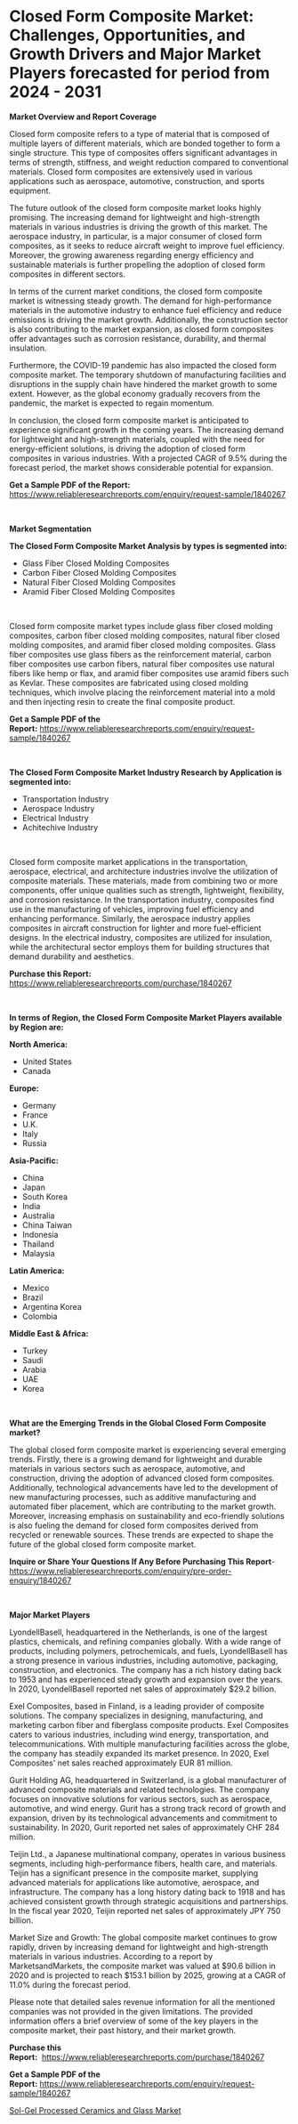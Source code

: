<p><h1>Closed Form Composite Market: Challenges, Opportunities, and Growth Drivers and Major Market Players forecasted for period from 2024 - 2031</h1></p><p><strong>Market Overview and Report Coverage</strong></p>
<p><p>Closed form composite refers to a type of material that is composed of multiple layers of different materials, which are bonded together to form a single structure. This type of composites offers significant advantages in terms of strength, stiffness, and weight reduction compared to conventional materials. Closed form composites are extensively used in various applications such as aerospace, automotive, construction, and sports equipment.</p><p>The future outlook of the closed form composite market looks highly promising. The increasing demand for lightweight and high-strength materials in various industries is driving the growth of this market. The aerospace industry, in particular, is a major consumer of closed form composites, as it seeks to reduce aircraft weight to improve fuel efficiency. Moreover, the growing awareness regarding energy efficiency and sustainable materials is further propelling the adoption of closed form composites in different sectors.</p><p>In terms of the current market conditions, the closed form composite market is witnessing steady growth. The demand for high-performance materials in the automotive industry to enhance fuel efficiency and reduce emissions is driving the market growth. Additionally, the construction sector is also contributing to the market expansion, as closed form composites offer advantages such as corrosion resistance, durability, and thermal insulation.</p><p>Furthermore, the COVID-19 pandemic has also impacted the closed form composite market. The temporary shutdown of manufacturing facilities and disruptions in the supply chain have hindered the market growth to some extent. However, as the global economy gradually recovers from the pandemic, the market is expected to regain momentum.</p><p>In conclusion, the closed form composite market is anticipated to experience significant growth in the coming years. The increasing demand for lightweight and high-strength materials, coupled with the need for energy-efficient solutions, is driving the adoption of closed form composites in various industries. With a projected CAGR of 9.5% during the forecast period, the market shows considerable potential for expansion.</p></p>
<p><strong>Get a Sample PDF of the Report:</strong> <a href="https://www.reliableresearchreports.com/enquiry/request-sample/1840267">https://www.reliableresearchreports.com/enquiry/request-sample/1840267</a></p>
<p>&nbsp;</p>
<p><strong>Market Segmentation</strong></p>
<p><strong>The Closed Form Composite Market Analysis by types is segmented into:</strong></p>
<p><ul><li>Glass Fiber Closed Molding Composites</li><li>Carbon Fiber Closed Molding Composites</li><li>Natural Fiber Closed Molding Composites</li><li>Aramid Fiber Closed Molding Composites</li></ul></p>
<p>&nbsp;</p>
<p><p>Closed form composite market types include glass fiber closed molding composites, carbon fiber closed molding composites, natural fiber closed molding composites, and aramid fiber closed molding composites. Glass fiber composites use glass fibers as the reinforcement material, carbon fiber composites use carbon fibers, natural fiber composites use natural fibers like hemp or flax, and aramid fiber composites use aramid fibers such as Kevlar. These composites are fabricated using closed molding techniques, which involve placing the reinforcement material into a mold and then injecting resin to create the final composite product.</p></p>
<p><strong>Get a Sample PDF of the Report:</strong>&nbsp;<a href="https://www.reliableresearchreports.com/enquiry/request-sample/1840267">https://www.reliableresearchreports.com/enquiry/request-sample/1840267</a></p>
<p>&nbsp;</p>
<p><strong>The Closed Form Composite Market Industry Research by Application is segmented into:</strong></p>
<p><ul><li>Transportation Industry</li><li>Aerospace Industry</li><li>Electrical Industry</li><li>Achitechive Industry</li></ul></p>
<p>&nbsp;</p>
<p><p>Closed form composite market applications in the transportation, aerospace, electrical, and architecture industries involve the utilization of composite materials. These materials, made from combining two or more components, offer unique qualities such as strength, lightweight, flexibility, and corrosion resistance. In the transportation industry, composites find use in the manufacturing of vehicles, improving fuel efficiency and enhancing performance. Similarly, the aerospace industry applies composites in aircraft construction for lighter and more fuel-efficient designs. In the electrical industry, composites are utilized for insulation, while the architectural sector employs them for building structures that demand durability and aesthetics.</p></p>
<p><strong>Purchase this Report:</strong>&nbsp; <a href="https://www.reliableresearchreports.com/purchase/1840267">https://www.reliableresearchreports.com/purchase/1840267</a></p>
<p>&nbsp;</p>
<p><strong>In terms of Region, the Closed Form Composite Market Players available by Region are:</strong></p>
<p>
    <p> <strong> North America: </strong>
        <ul>
            <li>United States</li>
            <li>Canada</li>
        </ul>
        </p> 
    <p> <strong> Europe: </strong>
        <ul>
            <li>Germany</li>
            <li>France</li>
            <li>U.K.</li>
            <li>Italy</li>
            <li>Russia</li>
        </ul>
        </p> 
    <p> <strong> Asia-Pacific: </strong>
        <ul>
            <li>China</li>
            <li>Japan</li>
            <li>South Korea</li>
            <li>India</li>
            <li>Australia</li>
            <li>China Taiwan</li>
            <li>Indonesia</li>
            <li>Thailand</li>
            <li>Malaysia</li>
        </ul>
        </p> 
    <p> <strong> Latin America: </strong>
        <ul>
            <li>Mexico</li>
            <li>Brazil</li>
            <li>Argentina Korea</li>
            <li>Colombia</li>
        </ul>
        </p> 
    <p> <strong> Middle East & Africa: </strong>
        <ul>
            <li>Turkey</li>
            <li>Saudi</li>
            <li>Arabia</li>
            <li>UAE</li>
            <li>Korea</li>
        </ul>
    </p>
    </p>
<p>&nbsp;</p>
<p><strong>What are the Emerging Trends in the Global Closed Form Composite market?</strong></p>
<p><p>The global closed form composite market is experiencing several emerging trends. Firstly, there is a growing demand for lightweight and durable materials in various sectors such as aerospace, automotive, and construction, driving the adoption of advanced closed form composites. Additionally, technological advancements have led to the development of new manufacturing processes, such as additive manufacturing and automated fiber placement, which are contributing to the market growth. Moreover, increasing emphasis on sustainability and eco-friendly solutions is also fueling the demand for closed form composites derived from recycled or renewable sources. These trends are expected to shape the future of the global closed form composite market.</p></p>
<p><strong>Inquire or Share Your Questions If Any Before Purchasing This Report</strong>- <a href="https://www.reliableresearchreports.com/enquiry/pre-order-enquiry/1840267">https://www.reliableresearchreports.com/enquiry/pre-order-enquiry/1840267</a></p>
<p>&nbsp;</p>
<p><strong>Major Market Players</strong></p>
<p><p>LyondellBasell, headquartered in the Netherlands, is one of the largest plastics, chemicals, and refining companies globally. With a wide range of products, including polymers, petrochemicals, and fuels, LyondellBasell has a strong presence in various industries, including automotive, packaging, construction, and electronics. The company has a rich history dating back to 1953 and has experienced steady growth and expansion over the years. In 2020, LyondellBasell reported net sales of approximately $29.2 billion.</p><p>Exel Composites, based in Finland, is a leading provider of composite solutions. The company specializes in designing, manufacturing, and marketing carbon fiber and fiberglass composite products. Exel Composites caters to various industries, including wind energy, transportation, and telecommunications. With multiple manufacturing facilities across the globe, the company has steadily expanded its market presence. In 2020, Exel Composites' net sales reached approximately EUR 81 million.</p><p>Gurit Holding AG, headquartered in Switzerland, is a global manufacturer of advanced composite materials and related technologies. The company focuses on innovative solutions for various sectors, such as aerospace, automotive, and wind energy. Gurit has a strong track record of growth and expansion, driven by its technological advancements and commitment to sustainability. In 2020, Gurit reported net sales of approximately CHF 284 million.</p><p>Teijin Ltd., a Japanese multinational company, operates in various business segments, including high-performance fibers, health care, and materials. Teijin has a significant presence in the composite market, supplying advanced materials for applications like automotive, aerospace, and infrastructure. The company has a long history dating back to 1918 and has achieved consistent growth through strategic acquisitions and partnerships. In the fiscal year 2020, Teijin reported net sales of approximately JPY 750 billion.</p><p>Market Size and Growth: The global composite market continues to grow rapidly, driven by increasing demand for lightweight and high-strength materials in various industries. According to a report by MarketsandMarkets, the composite market was valued at $90.6 billion in 2020 and is projected to reach $153.1 billion by 2025, growing at a CAGR of 11.0% during the forecast period.</p><p>Please note that detailed sales revenue information for all the mentioned companies was not provided in the given limitations. The provided information offers a brief overview of some of the key players in the composite market, their past history, and their market growth.</p></p>
<p><strong>Purchase this Report:</strong>&nbsp;&nbsp;<a href="https://www.reliableresearchreports.com/purchase/1840267">https://www.reliableresearchreports.com/purchase/1840267</a></p>
<p></p>
<p><strong>Get a Sample PDF of the Report:</strong>&nbsp;<a href="https://www.reliableresearchreports.com/enquiry/request-sample/1840267">https://www.reliableresearchreports.com/enquiry/request-sample/1840267</a></p>
<p><p><a href="https://github.com/CliffMedina6/Market-Research-Report-List-2/blob/main/sol-gel-processed-ceramics-and-glass-market.md">Sol-Gel Processed Ceramics and Glass Market</a></p></p>